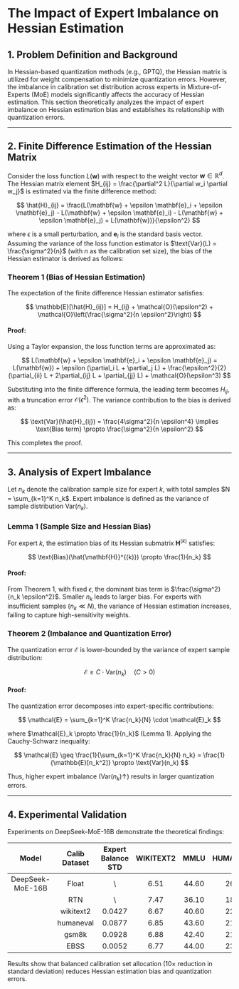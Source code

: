 # The Impact of Expert Imbalance on Hessian Estimation

## 1. Problem Definition and Background  
In Hessian-based quantization methods (e.g., GPTQ), the Hessian matrix is utilized for weight compensation to minimize quantization errors. However, the imbalance in calibration set distribution across experts in Mixture-of-Experts (MoE) models significantly affects the accuracy of Hessian estimation. This section theoretically analyzes the impact of expert imbalance on Hessian estimation bias and establishes its relationship with quantization errors.

---

## 2. Finite Difference Estimation of the Hessian Matrix  
Consider the loss function $L(\mathbf{w})$ with respect to the weight vector $\mathbf{w} \in \mathbb{R}^d$. The Hessian matrix element $H_{ij} = \frac{\partial^2 L}{\partial w_i \partial w_j}$ is estimated via the finite difference method:

$$ \hat{H}_{ij} = \frac{L(\mathbf{w} + \epsilon \mathbf{e}_i + \epsilon \mathbf{e}_j) - L(\mathbf{w} + \epsilon \mathbf{e}_i) - L(\mathbf{w} + \epsilon \mathbf{e}_j) + L(\mathbf{w})}{\epsilon^2} $$

where $\epsilon$ is a small perturbation, and $\mathbf{e}_i$ is the standard basis vector. Assuming the variance of the loss function estimator is $\text{Var}(L) = \frac{\sigma^2}{n}$ (with $n$ as the calibration set size), the bias of the Hessian estimator is derived as follows:

### **Theorem 1 (Bias of Hessian Estimation)**  
The expectation of the finite difference Hessian estimator satisfies:

$$ \mathbb{E}[\hat{H}_{ij}] = H_{ij} + \mathcal{O}(\epsilon^2) + \mathcal{O}\left(\frac{\sigma^2}{n \epsilon^2}\right) $$

#### **Proof:**  
Using a Taylor expansion, the loss function terms are approximated as:

$$ L(\mathbf{w} + \epsilon \mathbf{e}_i + \epsilon \mathbf{e}_j) = L(\mathbf{w}) + \epsilon (\partial_i L + \partial_j L) + \frac{\epsilon^2}{2} (\partial_{ii} L + 2\partial_{ij} L + \partial_{jj} L) + \mathcal{O}(\epsilon^3) $$

Substituting into the finite difference formula, the leading term becomes $H_{ij}$, with a truncation error $\mathcal{O}(\epsilon^2)$. The variance contribution to the bias is derived as:

$$ \text{Var}(\hat{H}_{ij}) = \frac{4\sigma^2}{n \epsilon^4} \implies \text{Bias term} \propto \frac{\sigma^2}{n \epsilon^2} $$

This completes the proof.

---

## 3. Analysis of Expert Imbalance  
Let $n_k$ denote the calibration sample size for expert $k$, with total samples $N = \sum_{k=1}^K n_k$. Expert imbalance is defined as the variance of sample distribution $\text{Var}(n_k)$.  

### **Lemma 1 (Sample Size and Hessian Bias)**  
For expert $k$, the estimation bias of its Hessian submatrix $\mathbf{H}^{(k)}$ satisfies:

$$ \text{Bias}(\hat{\mathbf{H}}^{(k)}) \propto \frac{1}{n_k} $$

#### **Proof:**  
From Theorem 1, with fixed $\epsilon$, the dominant bias term is $\frac{\sigma^2}{n_k \epsilon^2}$. Smaller $n_k$ leads to larger bias. For experts with insufficient samples ($n_k \ll N$), the variance of Hessian estimation increases, failing to capture high-sensitivity weights.

### **Theorem 2 (Imbalance and Quantization Error)**  
The quantization error $\mathcal{E}$ is lower-bounded by the variance of expert sample distribution:

$$ \mathcal{E} \geq C \cdot \text{Var}(n_k) \quad (C > 0) $$

#### **Proof:**  
The quantization error decomposes into expert-specific contributions:

$$ \mathcal{E} = \sum_{k=1}^K \frac{n_k}{N} \cdot \mathcal{E}_k $$

where $\mathcal{E}_k \propto \frac{1}{n_k}$ (Lemma 1). Applying the Cauchy-Schwarz inequality:

$$ \mathcal{E} \geq \frac{1}{\sum_{k=1}^K \frac{n_k}{N} n_k} = \frac{1}{\mathbb{E}[n_k^2]} \propto \text{Var}(n_k) $$

Thus, higher expert imbalance ($\text{Var}(n_k) \uparrow$) results in larger quantization errors.

---

## 4. Experimental Validation  
Experiments on DeepSeek-MoE-16B demonstrate the theoretical findings:

| Model | Calib Dataset | Expert Balance STD  | WIKITEXT2 | MMLU | HUMANEVAL | GSM8K | BOOLQ | HELLASWAG | OPENBOOKQA | MATHQA | AVG Accuracy |
| :--------------: | :---: | :---: | :---: | :---: | :---: | :---: | :---: | :---: | :---: | :---: | :---: |
| DeepSeek-MoE-16B | Float | \ | 6.51 | 44.60 | 26.83 | 20.16 | 72.72 | 58.06 | 32.20 | 31.49 | 40.86 |
| | RTN | \ | 7.47 | 36.10 | 18.90 | 10.54 | 70.21 | 55.76 | 30.60 | 28.87 | 35.85 |
| | wikitext2 | 0.0427 | 6.67 | 40.60 | 22.56 | 19.18 | 72.17 | 57.03 | 30.60 | 30.95 | 39.01 |
| | humaneval | 0.0877 | 6.85 | 43.60 | 21.34 | 15.39 | 73.79 | 56.91 | 30.80 | 30.48 | 38.90 |
| | gsm8k | 0.0928 | 6.88 | 42.40 | 21.65 | 16.59 | 73.57 | 57.01 | 30.20 | 30.72 | 38.88 |
| | EBSS | 0.0052 | 6.77 | 44.00 | 23.78 | 18.19 | 73.24 | 57.21 | 31.80 | 30.92 | **39.87** |

Results show that balanced calibration set allocation (10× reduction in standard deviation) reduces Hessian estimation bias and quantization errors.

